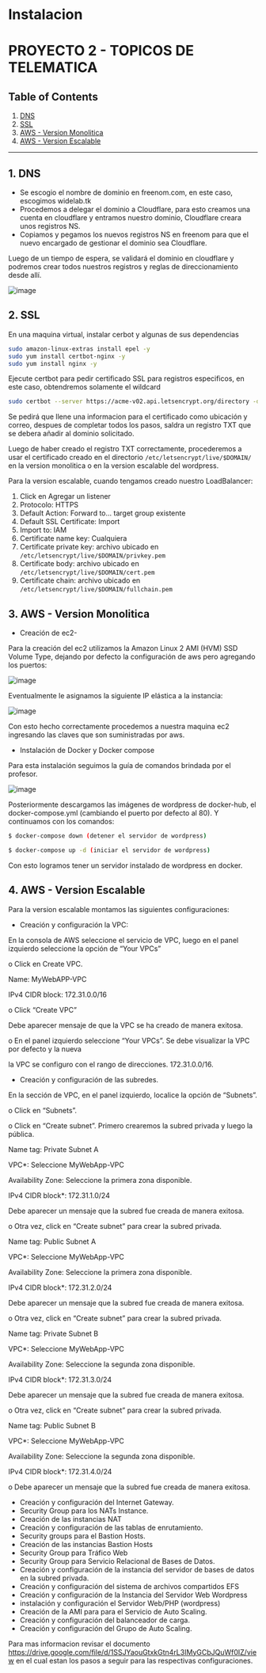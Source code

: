 # Instalacion

# PROYECTO 2 - TOPICOS DE TELEMATICA

## Table of Contents

1. [DNS](#1-dns)
2. [SSL](#2-ssl)
3. [AWS - Version Monolitica](#3-aws---version-monolitica)
4. [AWS - Version Escalable](#4-aws---version-escalable)

---

## 1. DNS

- Se escogio el nombre de dominio en freenom.com, en este caso, escogimos widelab.tk
- Procedemos a delegar el dominio a Cloudflare, para esto creamos una cuenta en cloudflare y entramos nuestro dominio, Cloudflare creara unos registros NS.
- Copiamos y pegamos los nuevos registros NS en freenom para que el nuevo encargado de gestionar el dominio sea Cloudflare.

Luego de un tiempo de espera, se validará el dominio en cloudflare y podremos crear todos nuestros registros y reglas de direccionamiento desde allí.

![image](https://user-images.githubusercontent.com/30262251/118589738-99370880-b766-11eb-88c3-faf34d7561a0.png)


## 2. SSL

En una maquina virtual, instalar cerbot y algunas de sus dependencias

```bash
sudo amazon-linux-extras install epel -y
sudo yum install certbot-nginx -y
sudo yum install nginx -y
```

Ejecute certbot para pedir certificado SSL para registros especificos, en este caso, obtendremos solamente el wildcard

```bash
sudo certbot --server https://acme-v02.api.letsencrypt.org/directory -d *.widelab.tk --manual --preferred-challenges dns-01 certonly
```

Se pedirá que llene una informacion para el certificado como ubicación y correo, despues de completar todos los pasos, saldra un registro TXT que se debera añadir al dominio solicitado.

Luego de haber creado el registro TXT correctamente, procederemos a usar el certificado creado en el directorio `/etc/letsencrypt/live/$DOMAIN/` en la version monolitica o en la version escalable del wordpress.

Para la version escalable, cuando tengamos creado nuestro LoadBalancer:

1. Click en Agregar un listener
2. Protocolo: HTTPS
3. Default Action: Forward to... target group existente
4. Default SSL Certificate: Import
5. Import to: IAM
6. Certificate name key: Cualquiera
7. Certificate private key: archivo ubicado en `/etc/letsencrypt/live/$DOMAIN/privkey.pem`
8. Certificate body: archivo ubicado en `/etc/letsencrypt/live/$DOMAIN/cert.pem`
9. Certificate chain: archivo ubicado en `/etc/letsencrypt/live/$DOMAIN/fullchain.pem`

## 3. AWS - Version Monolitica


- Creación de ec2-

Para la creación del ec2 utilizamos la Amazon Linux 2 AMI (HVM) SSD Volume Type, dejando por defecto la  configuración de aws pero agregando los puertos:

 ![image](https://user-images.githubusercontent.com/30262251/118589531-27f75580-b766-11eb-9cde-fc255e67e800.png)
 
Eventualmente le asignamos la siguiente IP elástica a la instancia:

![image](https://user-images.githubusercontent.com/30262251/118589558-39d8f880-b766-11eb-9706-82b7e11a863f.png)

Con esto hecho correctamente procedemos a nuestra maquina ec2 ingresando las claves que son suministradas por aws.

- Instalación de Docker y Docker compose

Para esta instalación seguimos la guía de comandos brindada por el profesor.

![image](https://user-images.githubusercontent.com/30262251/118589639-612fc580-b766-11eb-88c5-19ac0c829771.png)

Posteriormente descargamos las imágenes de wordpress de docker-hub, el docker-compose.yml (cambiando el puerto por defecto al 80). Y continuamos con los comandos:

```bash
$ docker-compose down (detener el servidor de wordpress)
```

```bash
$ docker-compose up -d (iniciar el servidor de wordpress)
```
Con esto logramos tener un servidor instalado de wordpress en docker. 




## 4. AWS - Version Escalable

Para la version escalable montamos las siguientes configuraciones: 

- Creación y configuración la VPC: 

 En la consola de AWS seleccione el servicio de VPC, luego en el panel izquierdo seleccione la opción de “Your VPCs”
 
o Click en Create VPC.

 Name: MyWebAPP-VPC

 IPv4 CIDR block: 172.31.0.0/16

o Click “Create VPC”

 Debe aparecer mensaje de que la VPC se ha creado de manera exitosa.

o En el panel izquierdo seleccione “Your VPCs”. Se debe visualizar la VPC por defecto y la nueva

la VPC se configuro con el rango de direcciones. 172.31.0.0/16.


- Creación y configuración de las subredes.

En la sección de VPC, en el panel izquierdo, localice la opción de “Subnets”.

o Click en “Subnets”.

o Click en “Create subnet”. Primero crearemos la subred privada y luego la pública.

Name tag: Private Subnet A

VPC\*: Seleccione MyWebApp-VPC

Availability Zone: Seleccione la primera zona disponible.

IPv4 CIDR block\*: 172.31.1.0/24

Debe aparecer un mensaje que la subred fue creada de manera exitosa.

o Otra vez, click en “Create subnet” para crear la subred privada.

Name tag: Public Subnet A

VPC\*: Seleccione MyWebApp-VPC

Availability Zone: Seleccione la primera zona disponible.

IPv4 CIDR block\*: 172.31.2.0/24

Debe aparecer un mensaje que la subred fue creada de manera exitosa.

o Otra vez, click en “Create subnet” para crear la subred privada.

Name tag: Private Subnet B

VPC\*: Seleccione MyWebApp-VPC

Availability Zone: Seleccione la segunda zona disponible.

IPv4 CIDR block\*: 172.31.3.0/24

Debe aparecer un mensaje que la subred fue creada de manera exitosa.

o Otra vez, click en “Create subnet” para crear la subred privada.

Name tag: Public Subnet B

VPC\*: Seleccione MyWebApp-VPC

Availability Zone: Seleccione la segunda zona disponible.

IPv4 CIDR block\*: 172.31.4.0/24

o Debe aparecer un mensaje que la subred fue creada de manera exitosa.

- Creación y configuración del Internet Gateway.	
- Security Group para los NATs Instance.	
- Creación de las instancias NAT	
- Creación y configuración de las tablas de enrutamiento.	
- Security groups para el Bastion Hosts.	
- Creación de las instancias Bastion Hosts	
- Security Group para Tráfico Web	
- Security Group para Servicio Relacional de Bases de Datos.
- Creación y configuración de la instancia del servidor de bases de datos en la subred privada.
- Creación y configuración del sistema de archivos compartidos EFS	
- Creación y configuración de la Instancia del Servidor Web Wordpress	
- instalación y configuración el Servidor Web/PHP (wordpress)	
- Creación de la AMI para para el Servicio de Auto Scaling.	
- Creación y configuración del balanceador de carga.	
- Creación y configuración del Grupo de Auto Scaling.	

	
Para mas informacion revisar el documento https://drive.google.com/file/d/1SSJYaouGtxkGtn4rL3IMyGCbJQuWf0IZ/view en el cual estan los pasos a seguir para las respectivas configuraciones.
